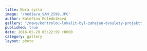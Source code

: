 ```yaml
---
title: Nora sysla
image: "/media/a_SAM_2599.JPG"
author: Kateřina Poledníková
gallery: "/news/kontrolou-lokalit-byl-zahajen-dvoulety-projekt"
published: true
date: 2016-05-29 05:22:59 +0000
category: gallery
layout: photo
---
```

